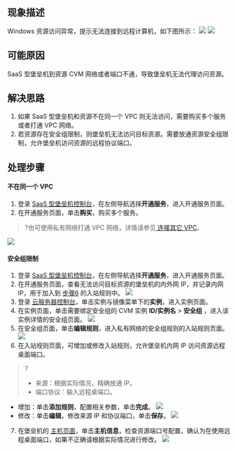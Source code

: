 ## 现象描述
Windows 资源访问异常，提示无法连接到远程计算机，如下图所示：
![](https://main.qcloudimg.com/raw/614b95cb6726b22b6a1e8b89a575fe30.png)
![](https://qcloudimg.tencent-cloud.cn/raw/390d32a0deb9ec134519d6c349b9b483.png)




## 可能原因
SaaS 型堡垒机到资源 CVM 网络或者端口不通，导致堡垒机无法代理访问资源。

## 解决思路
1. 如果 SaaS 型堡垒机和资源不在同一个 VPC 则无法访问，需要购买多个服务或者打通 VPC 网络。
2. 若资源存在安全组限制，则堡垒机无法访问目标资源。需要放通资源安全组限制，允许堡垒机访问资源的远程协议端口。

## 处理步骤
#### 不在同一个 VPC 
1. 登录 [ SaaS 型堡垒机控制台](https://console.cloud.tencent.com/bh)，在左侧导航选择**开通服务**，进入开通服务页面。
2. 在开通服务页面，单击**购买**，购买多个服务。
>?也可使用私有网络打通 VPC 网络，详情请参见[ 连接其它 VPC](https://cloud.tencent.com/document/product/215/36698)。
>
![](https://main.qcloudimg.com/raw/69fcb15684fb73ddfa46c9e3aa5cbb62.png)

#### 安全组限制
1. 登录 [ SaaS 型堡垒机控制台](https://console.cloud.tencent.com/bh)，在左侧导航选择**开通服务**，进入开通服务页面。
2. 在开通服务页面，查看无法访问目标资源的堡垒机的内外网 IP，并记录内网 IP，用于加入到 [步骤6](#step6) 的入站规则中。
![](https://main.qcloudimg.com/raw/cb5b6e447b1c1c8f810f80d3ee97382f.png)
3. 登录 [云服务器控制台](https://console.cloud.tencent.com/cvm/instance/index?rid=1)，单击实例与镜像菜单下的**实例**，进入实例页面。
4. 在实例页面，单击需要绑定安全组的 CVM 实例 **ID/实例名** > **安全组** ，进入该实例详情的安全组页面。
![](https://main.qcloudimg.com/raw/df81eea452d7ebc60dfe82d1c4d91d2d.png)
5. 在安全组页面，单击**编辑规则**，进入私有网络的安全组规则的入站规则页面。
![](https://main.qcloudimg.com/raw/40254a33b9b9384566c93f229f8c4147.png)
6. 在入站规则页面，可增加或修改入站规则，允许堡垒机内网 IP 访问资源远程桌面端口。[](id:step6)
>?
>- 来源：根据实际情况，精确放通 IP。
>- 端口协议：输入远程桌端口。
> 
 - 增加：单击**添加规则**，配置相关参数，单击**完成**。
 ![](https://main.qcloudimg.com/raw/635c96a353d9b150250705474343a997.png)
 - 修改：单击**编辑**，修改来源 IP 和协议端口，单击**保存**。
 ![](https://main.qcloudimg.com/raw/a599198f286bea9c4243e8b6caee098a.png)
7. 在堡垒机的 [主机页面](https://console.cloud.tencent.com/bh/host)，单击**主机信息**，检查资源端口号配置，确认为在使用远程桌面端口，如果不正确请根据实际情况进行修改。
![](https://main.qcloudimg.com/raw/3ba9a08b77fc4378be3c414fbcd8c2cb.png)
